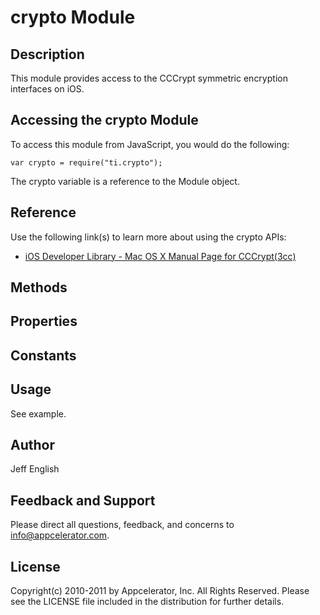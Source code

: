 # crypto Module

## Description

This module provides access to the CCCrypt symmetric encryption interfaces on iOS.

## Accessing the crypto Module

To access this module from JavaScript, you would do the following:

	var crypto = require("ti.crypto");

The crypto variable is a reference to the Module object.	

## Reference

Use the following link(s) to learn more about using the crypto APIs:

* [iOS Developer Library - Mac OS X Manual Page for CCCrypt(3cc)](http://developer.apple.com/library/ios/#documentation/System/Conceptual/ManPages_iPhoneOS/man3/CCCrypt.3cc.html)

## Methods

## Properties

## Constants

## Usage
See example.

## Author
Jeff English

## Feedback and Support
Please direct all questions, feedback, and concerns to [info@appcelerator.com](mailto:info@appcelerator.com?subject=iOS%20Crypto%20Module).

## License
Copyright(c) 2010-2011 by Appcelerator, Inc. All Rights Reserved. Please see the LICENSE file included in the distribution for further details.
